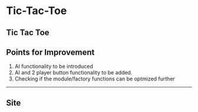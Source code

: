 # Tic-Tac-Toe
Tic Tac Toe
-------------------------------
## Points for Improvement
1. AI functionality to be introduced
2. AI and 2 player button functionality to be added.
3. Checking if the module/factory functions can be optmized further
-------------------------------
## Site

